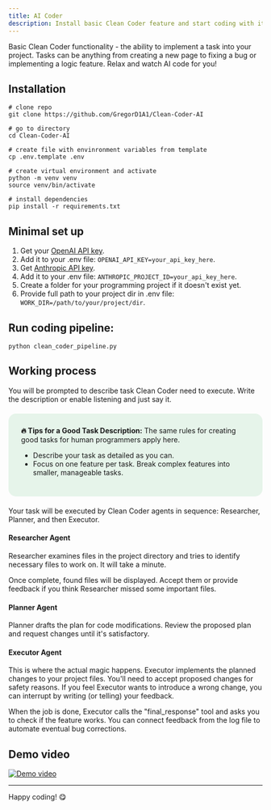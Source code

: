 ```yaml
---
title: AI Coder
description: Install basic Clean Coder feature and start coding with it.
---
```


Basic Clean Coder functionality - the ability to implement a task into your project. Tasks can be anything from creating a new page to fixing a bug or implementing a logic feature. Relax and watch AI code for you!

## Installation

```
# clone repo
git clone https://github.com/GregorD1A1/Clean-Coder-AI

# go to directory
cd Clean-Coder-AI

# create file with envinronment variables from template
cp .env.template .env

# create virtual environment and activate
python -m venv venv
source venv/bin/activate

# install dependencies
pip install -r requirements.txt
```

## Minimal set up

1. Get your [OpenAI API key](https://help.openai.com/en/articles/4936850-where-do-i-find-my-openai-api-key).
2. Add it to your .env file: `OPENAI_API_KEY=your_api_key_here`.
3. Get [Anthropic API key](https://www.merge.dev/blog/anthropic-api-key).
4. Add it to your .env file: `ANTHROPIC_PROJECT_ID=your_api_key_here`.
5. Create a folder for your programming project if it doesn't exist yet.
6. Provide full path to your project dir in .env file: `WORK_DIR=/path/to/your/project/dir`.

## Run coding pipeline:

```
python clean_coder_pipeline.py
```

## Working process

You will be prompted to describe task Clean Coder need to execute. Write the description or enable listening and just say it.

<div style="background-color: #e6f4ea; border-radius: 15px; padding: 25px; margin: 20px 0;">
<strong>🔥 Tips for a Good Task Description:</strong>
The same rules for creating good tasks for human programmers apply here.
<ul>
<li>Describe your task as detailed as you can.</li>
<li>Focus on one feature per task. Break complex features into smaller, manageable tasks.</li>
</ul>
</div>

Your task will be executed by Clean Coder agents in sequence: Researcher, Planner, and then Executor.

#### Researcher Agent

Researcher examines files in the project directory and tries to identify necessary files to work on. It will take a minute.

Once complete, found files will be displayed. Accept them or provide feedback if you think Researcher missed some important files.

#### Planner Agent

Planner drafts the plan for code modifications. Review the proposed plan and request changes until it's satisfactory.

#### Executor Agent

This is where the actual magic happens. Executor implements the planned changes to your project files. You'll need to accept proposed changes for safety reasons. If you feel Executor wants to introduce a wrong change, you can interrupt by writing (or telling) your feedback.

When the job is done, Executor calls the "final_response" tool and asks you to check if the feature works. You can connect feedback from the log file to automate eventual bug corrections.

## Demo video

[![Demo video](https://img.youtube.com/vi/LLiABw4gY_w/maxresdefault.jpg)](https://youtu.be/LLiABw4gY_w "Demo video")


---
Happy coding! 😋
